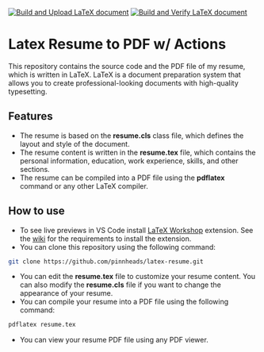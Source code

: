 [![Build and Upload LaTeX document](https://github.com/pinnheads/latex-resume/actions/workflows/upload.yml/badge.svg)](https://github.com/pinnheads/latex-resume/actions/workflows/upload.yml) [![Build and Verify LaTeX document](https://github.com/pinnheads/latex-resume/actions/workflows/latexToPdf.yml/badge.svg)](https://github.com/pinnheads/latex-resume/actions/workflows/latexToPdf.yml)

# Latex Resume to PDF w/ Actions

This repository contains the source code and the PDF file of my resume, which is written in LaTeX. LaTeX is a document preparation system that allows you to create professional-looking documents with high-quality typesetting.

## Features

- The resume is based on the **resume.cls** class file, which defines the layout and style of the document.
- The resume content is written in the **resume.tex** file, which contains the personal information, education, work experience, skills, and other sections.
- The resume can be compiled into a PDF file using the **pdflatex** command or any other LaTeX compiler.

## How to use

- To see live previews in VS Code install [LaTeX Workshop](https://github.com/James-Yu/LaTeX-Workshop) extension. See the [wiki](https://github.com/James-Yu/LaTeX-Workshop/wiki/Install) for the requirements to install the extension.
- You can clone this repository using the following command:

```bash
git clone https://github.com/pinnheads/latex-resume.git
```

- You can edit the **resume.tex** file to customize your resume content. You can also modify the **resume.cls** file if you want to change the appearance of your resume.
- You can compile your resume into a PDF file using the following command:

```bash
pdflatex resume.tex
```

- You can view your resume PDF file using any PDF viewer.
